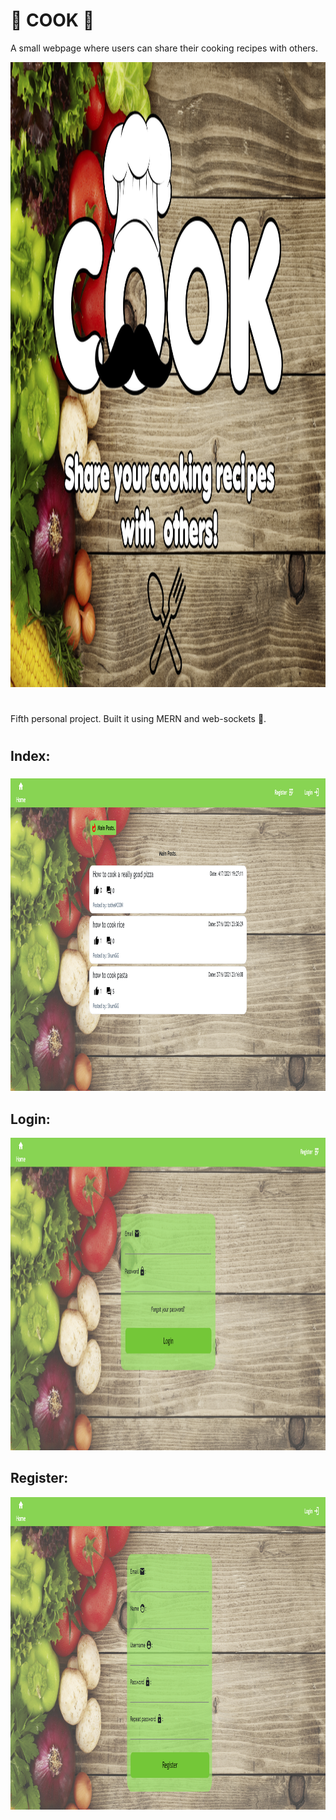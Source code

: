 # :fork_and_knife: COOK :fork_and_knife:

A small webpage where users can share their cooking recipes with others.

<p align = "center"> <img width="1600" height="1000" src = "git_images/cook.png"></p>

# 

Fifth personal project. Built it using MERN and web-sockets :electric_plug:.

#

## Index:

### 

<p align = "center"> <img width="1000" height="500" src = "git_images/index.png"></p>
 
###

## Login:

<p align = "center"> <img width="1000" height="500" src = "git_images/login.png"></p>

###

## Register:

<p align = "center"> <img width="1000" height="500" src = "git_images/register.png"></p>
 
